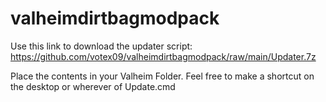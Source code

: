 # valheimdirtbagmodpack
Use this link to download the updater script: https://github.com/votex09/valheimdirtbagmodpack/raw/main/Updater.7z

Place the contents in your Valheim Folder.  Feel free to make a shortcut on the desktop or wherever of Update.cmd
